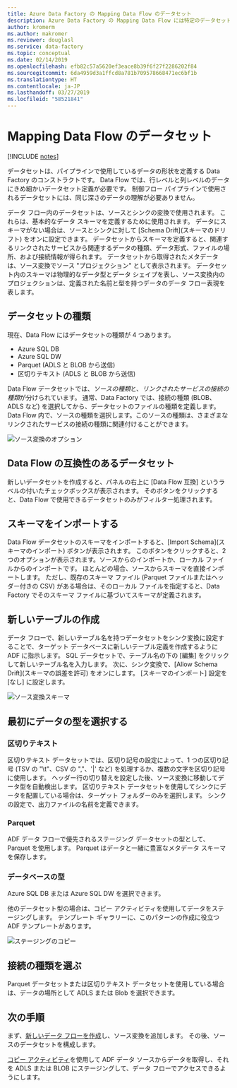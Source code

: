 ```yaml
---
title: Azure Data Factory の Mapping Data Flow のデータセット
description: Azure Data Factory の Mapping Data Flow には特定のデータセットの互換性があります
author: kromerm
ms.author: makromer
ms.reviewer: douglasl
ms.service: data-factory
ms.topic: conceptual
ms.date: 02/14/2019
ms.openlocfilehash: efb82c57a5620ef3eace8b39f6f27f2286202f84
ms.sourcegitcommit: 6da4959d3a1ffcd8a781b709578668471ec6bf1b
ms.translationtype: HT
ms.contentlocale: ja-JP
ms.lasthandoff: 03/27/2019
ms.locfileid: "58521841"
---
```

# <a name="mapping-data-flow-datasets"></a>Mapping Data Flow のデータセット

[!INCLUDE [notes](../../includes/data-factory-data-flow-preview.md)]

データセットは、パイプラインで使用しているデータの形状を定義する Data Factory のコンストラクトです。 Data Flow では、行レベルと列レベルのデータにきめ細かいデータセット定義が必要です。 制御フロー パイプラインで使用されるデータセットには、同じ深さのデータの理解が必要ありません。

データ フロー内のデータセットは、ソースとシンクの変換で使用されます。 これらは、基本的なデータ スキーマを定義するために使用されます。 データにスキーマがない場合は、ソースとシンクに対して [Schema Drift]\(スキーマのドリフト\) をオンに設定できます。 データセットからスキーマを定義すると、関連するリンクされたサービスから関連するデータの種類、データ形式、ファイルの場所、および接続情報が得られます。 データセットから取得されたメタデータは、ソース変換でソース "プロジェクション" として表示されます。 データセット内のスキーマは物理的なデータ型とデータ シェイプを表し、ソース変換内のプロジェクションは、定義された名前と型を持つデータのデータ フロー表現を表します。

## <a name="dataset-types"></a>データセットの種類

現在、Data Flow にはデータセットの種類が 4 つあります。

* Azure SQL DB
* Azure SQL DW
* Parquet (ADLS と BLOB から送信)
* 区切りテキスト (ADLS と BLOB から送信)

Data Flow データセットでは、*ソースの種類*と、*リンクされたサービスの接続の種類*が分けられています。 通常、Data Factory では、接続の種類 (BLOB、ADLS など) を選択してから、データセットのファイルの種類を定義します。 Data Flow 内で、ソースの種類を選択します。このソースの種類は、さまざまなリンクされたサービスの接続の種類に関連付けることができます。

![ソース変換のオプション](media/data-flow/dataset1.png "ソース")

## <a name="data-flow-compatible-datasets"></a>Data Flow の互換性のあるデータセット

新しいデータセットを作成すると、パネルの右上に [Data Flow 互換] というラベルの付いたチェックボックスが表示されます。 そのボタンをクリックすると、Data Flow で使用できるデータセットのみがフィルター処理されます。 

## <a name="import-schemas"></a>スキーマをインポートする

Data Flow データセットのスキーマをインポートすると、[Import Schema]\(スキーマのインポート\) ボタンが表示されます。 このボタンをクリックすると、2 つのオプションが表示されます。ソースからのインポートか、ローカル ファイルからのインポートです。 ほとんどの場合、ソースからスキーマを直接インポートします。 ただし、既存のスキーマ ファイル (Parquet ファイルまたはヘッダー付きの CSV) がある場合は、そのローカル ファイルを指定すると、Data Factory でそのスキーマ ファイルに基づいてスキーマが定義されます。

## <a name="create-new-table"></a>新しいテーブルの作成

データ フローで、新しいテーブル名を持つデータセットをシンク変換に設定することで、ターゲット データベースに新しいテーブル定義を作成するように ADF に指示します。 SQL データセットで、テーブル名の下の [編集] をクリックして新しいテーブル名を入力します。 次に、シンク変換で、[Allow Schema Drift]\(スキーマの誤差を許可\) をオンにします。 [スキーマのインポート] 設定を [なし] に設定します。

![ソース変換スキーマ](media/data-flow/dataset2.png "SQL スキーマ")

## <a name="choose-your-type-of-data-first"></a>最初にデータの型を選択する

### <a name="delimited-text"></a>区切りテキスト

区切りテキスト データセットでは、区切り記号の設定によって、1 つの区切り記号 (TSV の "\t"、CSV の ","、'|' など) を処理するか、複数の文字を区切り記号に使用します。 ヘッダー行の切り替えを設定した後、ソース変換に移動してデータ型を自動検出します。 区切りテキスト データセットを使用してシンクにデータを配置している場合は、ターゲット フォルダーのみを選択します。 シンクの設定で、出力ファイルの名前を定義できます。

### <a name="parquet"></a>Parquet

ADF データ フローで優先されるステージング データセットの型として、Parquet を使用します。 Parquet はデータと一緒に豊富なメタデータ スキーマを保存します。

### <a name="database-types"></a>データベースの型

Azure SQL DB または Azure SQL DW を選択できます。

他のデータセット型の場合は、コピー アクティビティを使用してデータをステージングします。 テンプレート ギャラリーに、このパターンの作成に役立つ ADF テンプレートがあります。

![ステージングのコピー](media/data-flow/templatedf.png "ステージングのコピー")

## <a name="choose-your-connection-type"></a>接続の種類を選ぶ

Parquet データセットまたは区切りテキスト データセットを使用している場合は、データの場所として ADLS または Blob を選択できます。

## <a name="next-steps"></a>次の手順

まず、[新しいデータ フローを作成](data-flow-create.md)し、ソース変換を追加します。 その後、ソースのデータセットを構成します。

[コピー アクティビティ](copy-activity-overview.md)を使用して ADF データ ソースからデータを取得し、それを ADLS または BLOB にステージングして、データ フローでアクセスできるようにします。

